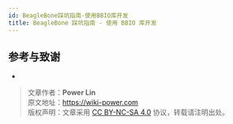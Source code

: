 ```yaml
---
id: BeagleBone踩坑指南-使用BBIO库开发
title: BeagleBone 踩坑指南 - 使用 BBIO 库开发
---
```


## 参考与致谢 

- []()

> 文章作者：**Power Lin**  
> 原文地址：<https://wiki-power.com>  
> 版权声明：文章采用 [CC BY-NC-SA 4.0](https://creativecommons.org/licenses/by/4.0/deed.zh) 协议，转载请注明出处。

